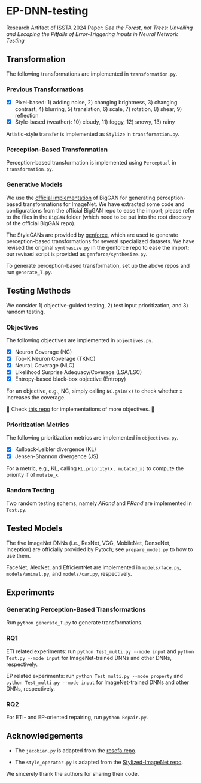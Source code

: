 # EP-DNN-testing

Research Artifact of ISSTA 2024 Paper: *See the Forest, not Trees: Unveiling and Escaping the Pitfalls of Error-Triggering Inputs in Neural Network Testing*


## Transformation

The following transformations are implemented in `transformation.py`.

### Previous Transformations

- [x] Pixel-based: 1) adding noise, 2) changing brightness, 3) changing contrast, 4) blurring, 5) translation, 6) scale, 7) rotation, 8) shear, 9) reflection
- [x] Style-based (weather): 10) cloudy, 11) foggy, 12) snowy, 13) rainy

Artistic-style transfer is implemented as `Stylize` in `transformation.py`.

### Perception-Based Transformation

Perception-based transformation is implemented using `Perceptual` in `transformation.py`.

### Generative Models

We use the [official implementation](https://github.com/ajbrock/BigGAN-PyTorch) of BigGAN for generating perception-based transformations for ImageNet. We have extracted some code and configurations from the official BigGAN repo to ease the import; please refer to the files in the `BigGAN` folder (which need to be put into the root directory of the official BigGAN repo). 

The StyleGANs are provided by [genforce](https://github.com/genforce/genforce), which are used to generate perception-based transformations for several specialized datasets. We have revised the original `synthesize.py` in the genforce repo to ease the import; our revised script is provided as `genforce/synthesize.py`.

To generate perception-based transformation, set up the above repos and run `generate_T.py`.

## Testing Methods

We consider 1) objective-guided testing, 2) test input prioritization, and 3) random testing.

### Objectives

The following objectives are implemented in `objectives.py`.

- [x] Neuron Coverage (NC)
- [x] Top-K Neuron Coverage (TKNC)
- [x] NeuraL Coverage (NLC)
- [x] Likelihood Surprise Adequacy/Coverage (LSA/LSC)
- [x] Entropy-based black-box objective (Entropy)

For an objective, e.g., NC, simply calling `NC.gain(x)` to check
whether `x` increases the coverage.

🌟 Check [this repo](https://github.com/Yuanyuan-Yuan/NeuraL-Coverage) for implementations of more objectives. 🌟

### Prioritization Metrics

The following prioritization metrics are implemented in `objectives.py`.

- [x] Kullback-Leibler divergence (KL)
- [x] Jensen-Shannon divergence (JS)

For a metric, e.g., KL, calling `KL.priority(x, mutated_x)` to compute
the priority if of `mutate_x`.

### Random Testing

Two random testing schems, namely *ARand* and *PRand* are implemented
in `Test.py`.

## Tested Models

The five ImageNet DNNs (i.e., ResNet, VGG, MobileNet, DenseNet, Inception) are officially provided by Pytoch; see `prepare_model.py` to how to use them.

FaceNet, AlexNet, and EfficientNet are implemented in `models/face.py`, `models/animal.py`,
and `models/car.py`, respectively. 

## Experiments

### Generating Perception-Based Transformations

Run `python generate_T.py` to generate transformations.

### RQ1

ETI related experiments: run `python Test_multi.py --mode input` and `python Test.py --mode input` for ImageNet-trained DNNs and other DNNs, respectively.

EP related experiments: run `python Test_multi.py --mode property` and `python Test_multi.py --mode input` for ImageNet-trained DNNs and other DNNs, respectively.

### RQ2

For ETI- and EP-oriented repairing, run `python Repair.py`.

## Acknowledgements

- The `jacobian.py` is adapted from the [resefa repo](https://github.com/zhujiapeng/resefa).

- The `style_operator.py` is adapted from the [Stylized-ImageNet repo](https://github.com/rgeirhos/Stylized-ImageNet).

We sincerely thank the authors for sharing their code.
